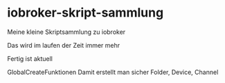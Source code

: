 # iobroker-skript-sammlung
Meine kleine Skriptsammlung zu iobroker

Das wird im laufen der Zeit immer mehr

Fertig ist aktuell 

GlobalCreateFunktionen
Damit erstellt man sicher Folder, Device, Channel